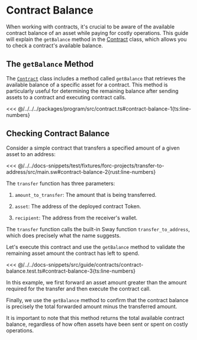 # Contract Balance

When working with contracts, it's crucial to be aware of the available contract balance of an asset while paying for costly operations. This guide will explain the `getBalance` method in the [Contract](https://fuels-ts-docs-api.vercel.app/Program/Contract.md) class, which allows you to check a contract's available balance.

## The `getBalance` Method

The [`Contract`](https://fuels-ts-docs-api.vercel.app/Program/Contract.md) class includes a method called `getBalance` that retrieves the available balance of a specific asset for a contract. This method is particularly useful for determining the remaining balance after sending assets to a contract and executing contract calls.

<<< @/../../../packages/program/src/contract.ts#contract-balance-1{ts:line-numbers}

## Checking Contract Balance

Consider a simple contract that transfers a specified amount of a given asset to an address:

<<< @/../../docs-snippets/test/fixtures/forc-projects/transfer-to-address/src/main.sw#contract-balance-2{rust:line-numbers}

The `transfer` function has three parameters:

1. `amount_to_transfer`: The amount that is being transferred.

2. `asset`: The address of the deployed contract Token.

3. `recipient`: The address from the receiver's wallet.

The `transfer` function calls the built-in Sway function `transfer_to_address`, which does precisely what the name suggests.

Let's execute this contract and use the `getBalance` method to validate the remaining asset amount the contract has left to spend.

<<< @/../../docs-snippets/src/guide/contracts/contract-balance.test.ts#contract-balance-3{ts:line-numbers}

In this example, we first forward an asset amount greater than the amount required for the transfer and then execute the contract call.

Finally, we use the `getBalance` method to confirm that the contract balance is precisely the total forwarded amount minus the transferred amount.

It is important to note that this method returns the total available contract balance, regardless of how often assets have been sent or spent on costly operations.
